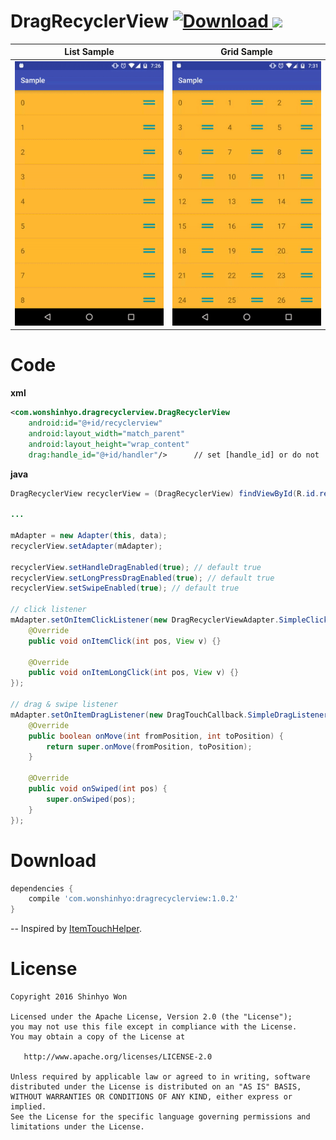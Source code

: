 # DragRecyclerView [ ![Download](https://api.bintray.com/packages/shinhyo/maven/dragrecyclerview/images/download.svg) ](https://bintray.com/shinhyo/maven/dragrecyclerview/_latestVersion) <a href="http://www.methodscount.com/?lib=com.wonshinhyo%3Adragrecyclerview%3A1.0.2"><img src="https://img.shields.io/badge/Size-12 KB-e91e63.svg"/></a>

List Sample | Grid Sample
---- | ----
![](web/list.gif) |![](web/grid.gif) 

Code
====

**xml**
```xml
<com.wonshinhyo.dragrecyclerview.DragRecyclerView
    android:id="@+id/recyclerview"
    android:layout_width="match_parent"
    android:layout_height="wrap_content"
    drag:handle_id="@+id/handler"/>      // set [handle_id] or do not
```
 

**java**
```java
DragRecyclerView recyclerView = (DragRecyclerView) findViewById(R.id.recyclerview);

...

mAdapter = new Adapter(this, data);
recyclerView.setAdapter(mAdapter);

recyclerView.setHandleDragEnabled(true); // default true
recyclerView.setLongPressDragEnabled(true); // default true
recyclerView.setSwipeEnabled(true); // default true

// click listener
mAdapter.setOnItemClickListener(new DragRecyclerViewAdapter.SimpleClickListener() {
    @Override
    public void onItemClick(int pos, View v) {}

    @Override
    public void onItemLongClick(int pos, View v) {}
});

// drag & swipe listener
mAdapter.setOnItemDragListener(new DragTouchCallback.SimpleDragListener() {
    @Override
    public boolean onMove(int fromPosition, int toPosition) {
        return super.onMove(fromPosition, toPosition);
    }

    @Override
    public void onSwiped(int pos) {
        super.onSwiped(pos);
    }
});

```

Download
=======

```groovy
dependencies {
    compile 'com.wonshinhyo:dragrecyclerview:1.0.2'
}
```



--
Inspired by [ItemTouchHelper](https://github.com/iPaulPro/Android-ItemTouchHelper-Demo).


License
=======

    Copyright 2016 Shinhyo Won

    Licensed under the Apache License, Version 2.0 (the "License");
    you may not use this file except in compliance with the License.
    You may obtain a copy of the License at

       http://www.apache.org/licenses/LICENSE-2.0

    Unless required by applicable law or agreed to in writing, software
    distributed under the License is distributed on an "AS IS" BASIS,
    WITHOUT WARRANTIES OR CONDITIONS OF ANY KIND, either express or implied.
    See the License for the specific language governing permissions and
    limitations under the License.